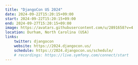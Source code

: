 ```yaml
---
title: "DjangoCon US 2024"
date: 2024-09-22T15:20:15+09:00
start: 2024-09-22T15:20:15+09:00
end: 2024-09-27T15:20:15+09:00
image: https://avatars.githubusercontent.com/u/2891658?v=4
location: Durham, North Carolina (USA)
links:
    twitter: djangocon
    website: https://2024.djangocon.us/
    schedule: https://2024.djangocon.us/schedule/
    # recordings: https://live.symfony.com/connect/start
---
```

<!-- 
Lorem ipsum dolor sit amet, consectetur adipiscing elit. Phasellus vitae nunc non tellus euismod pretium. Nam justo dui, venenatis in fermentum sit amet, vulputate ut enim. Aenean finibus felis id egestas aliquet. Proin urna ex, cursus dignissim aliquam quis, consectetur vel lorem. Sed non eleifend eros. Aliquam id molestie urna. Sed pretium finibus lorem, vitae egestas velit semper sit amet. Vestibulum imperdiet nunc ac nulla gravida, posuere pulvinar urna faucibus.  -->